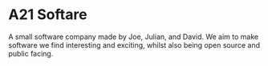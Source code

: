 # A21 Softare

A small software company made by Joe, Julian, and David. We aim to make software we find interesting and exciting, whilst also being open source and public facing.
